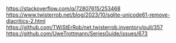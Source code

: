 https://stackoverflow.com/q/72807615/253468
https://www.twisterrob.net/blog/2023/10/sqlite-unicode61-remove-diacritics-2.html
https://github.com/TWiStErRob/net.twisterrob.inventory/pull/357
https://github.com/UweTrottmann/SeriesGuide/issues/673

